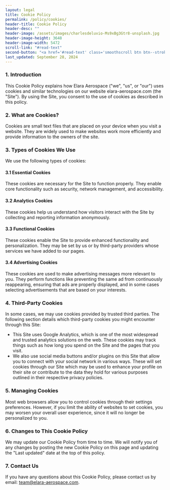 ```yaml
---
layout: legal
title: Cookie Policy
permalink: /policy/cookies/
header-title: Cookie Policy
header-desc: ""
header-image: /assets/images/charlesdeluvio-Ms9xBg3Gtr8-unsplash.jpg
header-image-height: 3648
header-image-width: 5472
scroll-link: "#read-text"
second-button: "<a href='#read-text' class='smoothscroll btn btn--stroke'>Learn More</a>"
last_updated: September 28, 2024
---
```



### 1. Introduction

This Cookie Policy explains how Elara Aerospace ("we", "us", or "our") uses cookies and similar technologies on our website elara-aerospace.com (the "Site"). By using the Site, you consent to the use of cookies as described in this policy.

### 2. What are Cookies?

Cookies are small text files that are placed on your device when you visit a website. They are widely used to make websites work more efficiently and provide information to the owners of the site.

### 3. Types of Cookies We Use

We use the following types of cookies:

#### 3.1 Essential Cookies
These cookies are necessary for the Site to function properly. They enable core functionality such as security, network management, and accessibility.

#### 3.2 Analytics Cookies
These cookies help us understand how visitors interact with the Site by collecting and reporting information anonymously.

#### 3.3 Functional Cookies
These cookies enable the Site to provide enhanced functionality and personalization. They may be set by us or by third-party providers whose services we have added to our pages.

#### 3.4 Advertising Cookies
These cookies are used to make advertising messages more relevant to you. They perform functions like preventing the same ad from continuously reappearing, ensuring that ads are properly displayed, and in some cases selecting advertisements that are based on your interests.

### 4. Third-Party Cookies

In some cases, we may use cookies provided by trusted third parties. The following section details which third-party cookies you might encounter through this Site:

- This Site uses Google Analytics, which is one of the most widespread and trusted analytics solutions on the web. These cookies may track things such as how long you spend on the Site and the pages that you visit.
- We also use social media buttons and/or plugins on this Site that allow you to connect with your social network in various ways. These will set cookies through our Site which may be used to enhance your profile on their site or contribute to the data they hold for various purposes outlined in their respective privacy policies.

### 5. Managing Cookies

Most web browsers allow you to control cookies through their settings preferences. However, if you limit the ability of websites to set cookies, you may worsen your overall user experience, since it will no longer be personalized to you.

### 6. Changes to This Cookie Policy

We may update our Cookie Policy from time to time. We will notify you of any changes by posting the new Cookie Policy on this page and updating the "Last updated" date at the top of this policy.

### 7. Contact Us

If you have any questions about this Cookie Policy, please contact us by email: team@elara-aerospace.com.

